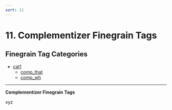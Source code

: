 ```yaml
---
sort: 11
---
```


# 11. Complementizer Finegrain Tags

## Finegrain Tag Categories

- [cat1](11_cat1)
	- [comp_that](11_cat1.html#11-1-1-comp_that-that-complementizer)
	- [comp_wh](11_cat1.html#11-1-2-comp_wh-wh-complementizer)

---

**Complementizer Finegrain Tags**

xyz